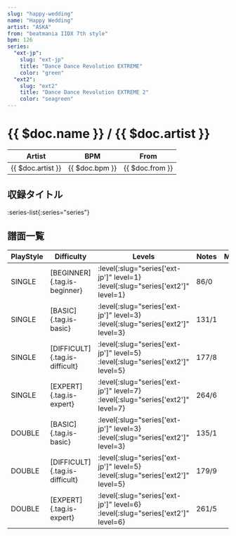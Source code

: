 ```yaml
---
slug: "happy-wedding"
name: "Happy Wedding"
artist: "ASKA"
from: "beatmania IIDX 7th style"
bpm: 126
series:
  "ext-jp":
    slug: "ext-jp"
    title: "Dance Dance Revolution EXTREME"
    color: "green"
  "ext2":
    slug: "ext2"
    title: "Dance Dance Revolution EXTREME 2"
    color: "seagreen"
---
```


# {{ $doc.name }} / {{ $doc.artist }}

|Artist|BPM|From|
|------|---|----|
|{{ $doc.artist }}|{{ $doc.bpm }}|{{ $doc.from }}|

## 収録タイトル

:series-list{:series="series"}

## 譜面一覧

|PlayStyle|Difficulty|Levels|Notes|Movie|
|---------|----------|------|-----|-----|
|SINGLE|[BEGINNER]{.tag.is-beginner}|:level{:slug="series['ext-jp']" level=1} :level{:slug="series['ext2']" level=1}|86/0||
|SINGLE|[BASIC]{.tag.is-basic}|:level{:slug="series['ext-jp']" level=3} :level{:slug="series['ext2']" level=3}|131/1||
|SINGLE|[DIFFICULT]{.tag.is-difficult}|:level{:slug="series['ext-jp']" level=5} :level{:slug="series['ext2']" level=5}|177/8||
|SINGLE|[EXPERT]{.tag.is-expert}|:level{:slug="series['ext-jp']" level=7} :level{:slug="series['ext2']" level=7}|264/6||
|DOUBLE|[BASIC]{.tag.is-basic}|:level{:slug="series['ext-jp']" level=3} :level{:slug="series['ext2']" level=3}|135/1||
|DOUBLE|[DIFFICULT]{.tag.is-difficult}|:level{:slug="series['ext-jp']" level=5} :level{:slug="series['ext2']" level=5}|179/9||
|DOUBLE|[EXPERT]{.tag.is-expert}|:level{:slug="series['ext-jp']" level=6} :level{:slug="series['ext2']" level=6}|261/5||
